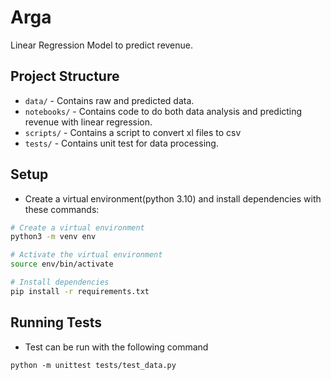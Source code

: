 # Arga

Linear Regression Model to predict revenue.

## Project Structure

- `data/` - Contains raw and predicted data.
- `notebooks/` - Contains code to do both data analysis and predicting revenue with linear regression.
- `scripts/` - Contains a script to convert xl files to csv
- `tests/` - Contains unit test for data processing.

## Setup

- Create a virtual environment(python 3.10) and install dependencies with these commands:

```sh
# Create a virtual environment
python3 -m venv env

# Activate the virtual environment
source env/bin/activate

# Install dependencies
pip install -r requirements.txt 

```

## Running Tests

- Test can be run with the following command

```
python -m unittest tests/test_data.py
```



